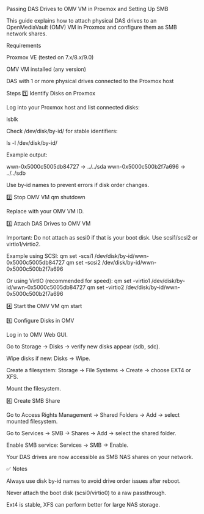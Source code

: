 Passing DAS Drives to OMV VM in Proxmox and Setting Up SMB

This guide explains how to attach physical DAS drives to an OpenMediaVault (OMV) VM in Proxmox and configure them as SMB network shares.

Requirements

Proxmox VE (tested on 7.x/8.x/9.0)

OMV VM installed (any version)

DAS with 1 or more physical drives connected to the Proxmox host

Steps
1️⃣ Identify Disks on Proxmox

Log into your Proxmox host and list connected disks:

lsblk


Check /dev/disk/by-id/ for stable identifiers:

ls -l /dev/disk/by-id/


Example output:

wwn-0x5000c5005db84727 -> ../../sda
wwn-0x5000c500b2f7a696 -> ../../sdb


Use by-id names to prevent errors if disk order changes.

2️⃣ Stop OMV VM
qm shutdown <VMID>


Replace <VMID> with your OMV VM ID.

3️⃣ Attach DAS Drives to OMV VM

Important: Do not attach as scsi0 if that is your boot disk. Use scsi1/scsi2 or virtio1/virtio2.

Example using SCSI:
qm set <VMID> -scsi1 /dev/disk/by-id/wwn-0x5000c5005db84727
qm set <VMID> -scsi2 /dev/disk/by-id/wwn-0x5000c500b2f7a696

Or using VirtIO (recommended for speed):
qm set <VMID> -virtio1 /dev/disk/by-id/wwn-0x5000c5005db84727
qm set <VMID> -virtio2 /dev/disk/by-id/wwn-0x5000c500b2f7a696

4️⃣ Start the OMV VM
qm start <VMID>

5️⃣ Configure Disks in OMV

Log in to OMV Web GUI.

Go to Storage → Disks → verify new disks appear (sdb, sdc).

Wipe disks if new: Disks → Wipe.

Create a filesystem: Storage → File Systems → Create → choose EXT4 or XFS.

Mount the filesystem.

6️⃣ Create SMB Share

Go to Access Rights Management → Shared Folders → Add → select mounted filesystem.

Go to Services → SMB → Shares → Add → select the shared folder.

Enable SMB service: Services → SMB → Enable.

Your DAS drives are now accessible as SMB NAS shares on your network.

✅ Notes

Always use disk by-id names to avoid drive order issues after reboot.

Never attach the boot disk (scsi0/virtio0) to a raw passthrough.

Ext4 is stable, XFS can perform better for large NAS storage.
